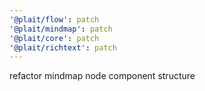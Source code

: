 ```yaml
---
'@plait/flow': patch
'@plait/mindmap': patch
'@plait/core': patch
'@plait/richtext': patch
---
```


refactor mindmap node component structure
